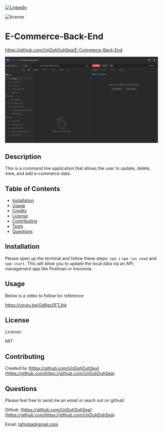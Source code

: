 [![LinkedIn][linkedin-shield]][linkedin-url]

![license](https://img.shields.io/badge/license-MIT-blue)

# E-Commerce-Back-End

https://github.com/UnDuhDuhSea/E-Commerce-Back-End

![E-Commerce-Back-End](imgs\E-commerce-Back-End.jpg)

## Description

This is a command line application that allows the user to update, delete, view, and add e-commerce data.

## Table of Contents

- [Installation](#installation)
- [Usage](#usage)
- [Credits](#credits)
- [License](#license)
- [Contributing](#contributing)
- [Tests](#tests)
- [Questions](#questions)

## Installation

Please open up the terminal and follow these steps: `npm i` `npm run seed` and `npm start`. This will allow you to update the local data via an API management app like Postman or Insomnia.

## Usage

Below is a video to follow for reference:

https://youtu.be/Gd6gc0FTJhk

## License

License:

MIT

## Contributing

Created by [https://github.com/UnDuhDuhSea](https://github.com/https://github.com/UnDuhDuhSea)

## Questions

Please feel free to send me an email or reach out on github!

Github: [https://github.com/UnDuhDuhSea](https://github.com/https://github.com/UnDuhDuhSea)

Email: [tafimba@gmail.com](https://github.com/tafimba@gmail.com)

<!-- MARKDOWN LINKS & IMAGES -->

[linkedin-shield]: https://img.shields.io/badge/-LinkedIn-black.svg?style=for-the-badge&logo=linkedin&colorB=555
[linkedin-url]: www.linkedin.com/in/tyler-abegg
